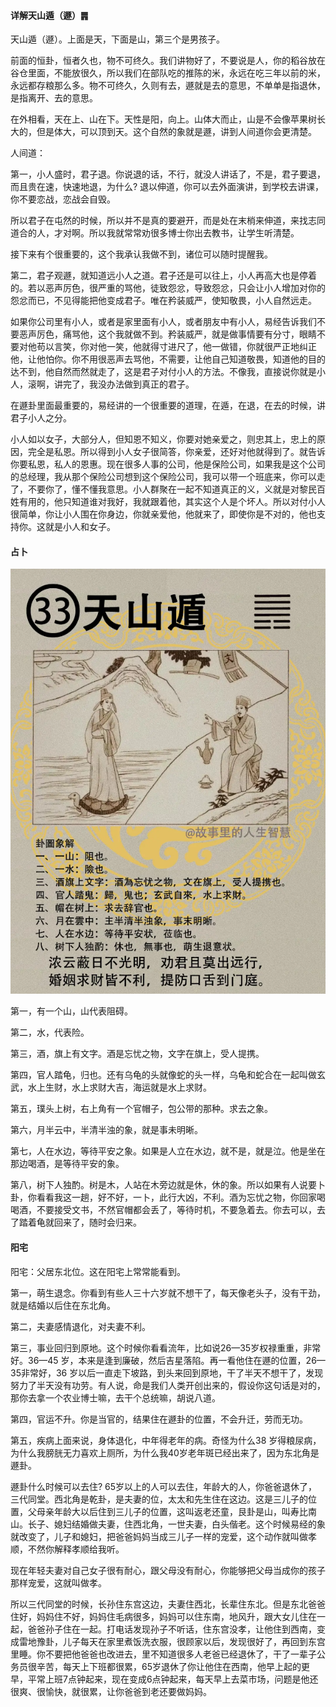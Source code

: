 #### 详解天山遁（遯）䷠

天山遁（遯）。上面是天，下面是山，第三个是男孩子。

前面的恒卦，恒者久也，物不可终久。我们讲物好了，不要说是人，你的稻谷放在谷仓里面，不能放很久，所以我们在部队吃的推陈的米，永远在吃三年以前的米，永远都存粮那么多。物不可终久，久则有去，遯就是去的意思，不单单是指退休，是指离开、去的意思。

在外相看，天在上、山在下。天性是阳，向上。山体大而止，山是不会像苹果树长大的，但是体大，可以顶到天。这个自然的象就是遯，讲到人间道你会更清楚。

人间道：

第一，小人盛时，君子退。你说退的话，不行，就没人讲话了，不是，君子要退，而且贵在速，快速地退，为什么? 退以伸道，你可以去外面演讲，到学校去讲课，你不要恋战，恋战会自毁。

所以君子在屯然的时候，所以并不是真的要避开，而是处在末梢来伸道，来找志同道合的人，才对啊。所以我就常常劝很多博士你出去教书，让学生听清楚。

接下来有个很重要的，这个我承认我做不到，诸位可以随时提醒我。

第二，君子观遯，就知道远小人之道。君子还是可以往上，小人再高大也是停着的。若以恶声厉色，很严重的骂他，徒致怨忿，导致怨忿，只会让小人增加对你的怨忿而已，不见得能把他变成君子。唯在矜装威严，使知敬畏，小人自然远走。

如果你公司里有小人，或者是家里面有小人，或者朋友中有小人，易经告诉我们不要恶声厉色，痛骂他，这个我就做不到。矜装威严，就是做事情要有分寸，眼睛不要对他苟以言笑，你对他一笑，他就得寸进尺了，他一做错，你就很严正地纠正他，让他怕你。你不用很恶声去骂他，不需要，让他自己知道敬畏，知道他的目的达不到，他自然而然就走了，这是君子对付小人的方法。不像我，直接说你就是小人，滚啊，讲完了，我没办法做到真正的君子。

在遯卦里面最重要的，易经讲的一个很重要的道理，在遁，在退，在去的时候，讲君子小人之分。

小人如以女子，大部分人，但知恩不知义，你要对她亲爱之，则忠其上，忠上的原因，完全是私恩。所以得到小人女子很简答，你亲爱，还好对他就得到了。就告诉你要私恩，私人的恩惠。现在很多人事的公司，他是保险公司，如果我是这个公司的总经理，我从那个保险公司想到这个保险公司，我可以带一个班底来，你可以走了，不要你了，懂不懂我意思。小人群聚在一起不知道真正的义，义就是对黎民百姓有用的，他只知道谁对我好，我就跟着他，其实这个人是个坏人。所以对付小人很简单，你让小人围在你身边，你就亲爱他，他就来了，即使你是不对的，他也支持你。这就是小人和女子。

#### 占卜

![图片](../img/天山遁.jpg)

第一，有一个山，山代表阻碍。

第二，水，代表险。

第三，酒，旗上有文字。酒是忘忧之物，文字在旗上，受人提携。

第四，官人踏龟，归也。还有乌龟的头就像蛇的头一样，乌龟和蛇合在一起叫做玄武，水上生财，水上求财大吉，海运就是水上求财。

第五，璞头上树，右上角有一个官帽子，包公带的那种。求去之象。

第六，月半云中，半清半浊的象，就是事未明晰。

第七，人在水边，等待平安之象。如果是人立在水边，就不是，就是泣。他是坐在那边喝酒，是等待平安的象。

第八，树下人独酌。树是木，人站在木旁边就是休，休的象。所以如果有人说要卜卦，你看看我这一趟，好不好，一卜，此行大凶，不利。酒为忘忧之物，你回家喝喝酒，不要接受文书，不然官帽都会丢了，等待时机，不要急着去。你去可以，去了踏着龟就回来了，随时会归来。

#### 阳宅

阳宅：父居东北位。这在阳宅上常常能看到。

第一，萌生退念。你看到有些人三十六岁就不想干了，每天像老头子，没有干劲，就是结婚以后住在东北角。

第二，夫妻感情退化，对夫妻不利。

第三，事业回归到原地。这个时候你看看流年，比如说26—35岁权禄重重，非常好。36—45 岁，本来是逢到廉破，然后吉星落陷。再一看他住在遯的位置，26—35非常好，36 岁以后一直走下坡路，到头来回到原地，干了半天不想干了，发现努力了半天没有功劳。有人说，命是我们人类开创出来的，假设你这句话是对的，那你去拿一个农业博士嘛，去干个总统嘛，胡说八道。

第四，官运不升。你是当官的，结果住在遯卦的位置，不会升迁，劳而无功。

第五，疾病上面来说，身体退化，中年得老年的病。奇怪为什么38 岁得粮尿病，为什么我膀胱无力喜欢上厕所，为什么我40岁老年斑已经出来了，因为东北角是遯卦。

遯卦什么时候可以去住? 65岁以上的人可以去住，年龄大的人，你爸爸退休了，三代同堂。西北角是乾卦，是夫妻的位，太太和先生住在这边。这是三儿子的位置，父母亲年龄大以后住到三儿子的位置，这叫返老还童，艮卦是山，叫寿比南山。长子、媳妇结婚做夫妻，住西北角，一世夫妻，白头偕老。这个时候易经的象就改变了，儿子和媳妇，把爸爸妈妈当成三儿子一样的宠爱，这个动作就叫做孝顺，不然你解释孝顺给我听。

现在年轻夫妻对自己女子很有耐心，跟父母没有耐心，你能够把父母当成你的孩子那样宠爱，这就叫做孝。

所以三代同堂的时候，长孙住东宫这边，夫妻住西北，长辈住东北。但是东北爸爸住好，妈妈住不好，妈妈住毛病很多，妈妈可以住东南，地风升，跟大女儿住在一起，爸爸孙子住在一起。打电话发现孙子不听话，住东宫没孝，让他住到西南，变成雷地豫卦，儿子每天在家里煮饭洗衣服，很顾家以后，发现很好了，再回到东宫里睡。你不要把他爸爸也改进去，里不知道很多人老爸已经退休了，干了一辈子公务员很辛苦，每天上下班都很累，65岁退休了你让他住在西南，他早上起的更早，平常上班7点钟起来，现在变成6点钟起来，每天早上去菜市场，问题是他还很爽、很愉快，就很累，让你爸爸到老还要做妈妈。